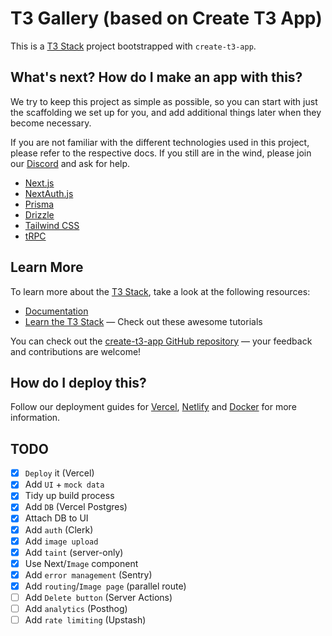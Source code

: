 # T3 Gallery (based on Create T3 App)

This is a [T3 Stack](https://create.t3.gg/) project bootstrapped with
`create-t3-app`.

## What's next? How do I make an app with this?

We try to keep this project as simple as possible, so you can start with just
the scaffolding we set up for you, and add additional things later when they
become necessary.

If you are not familiar with the different technologies used in this project,
please refer to the respective docs. If you still are in the wind, please join
our [Discord](https://t3.gg/discord) and ask for help.

- [Next.js](https://nextjs.org)
- [NextAuth.js](https://next-auth.js.org)
- [Prisma](https://prisma.io)
- [Drizzle](https://orm.drizzle.team)
- [Tailwind CSS](https://tailwindcss.com)
- [tRPC](https://trpc.io)

## Learn More

To learn more about the [T3 Stack](https://create.t3.gg/), take a look at the
following resources:

- [Documentation](https://create.t3.gg/)
- [Learn the T3 Stack](https://create.t3.gg/en/faq#what-learning-resources-are-currently-available)
  — Check out these awesome tutorials

You can check out the
[create-t3-app GitHub repository](https://github.com/t3-oss/create-t3-app) —
your feedback and contributions are welcome!

## How do I deploy this?

Follow our deployment guides for
[Vercel](https://create.t3.gg/en/deployment/vercel),
[Netlify](https://create.t3.gg/en/deployment/netlify) and
[Docker](https://create.t3.gg/en/deployment/docker) for more information.

## TODO

- [x] `Deploy` it (Vercel)
- [x] Add `UI` + `mock data`
- [x] Tidy up build process
- [x] Add `DB` (Vercel Postgres)
- [x] Attach DB to UI
- [x] Add `auth` (Clerk)
- [x] Add `image upload`
- [x] Add `taint` (server-only)
- [x] Use Next/`Image` component
- [x] Add `error management` (Sentry)
- [x] Add `routing`/`Image page` (parallel route)
- [ ] Add `Delete button` (Server Actions)
- [ ] Add `analytics` (Posthog)
- [ ] Add `rate limiting` (Upstash)
